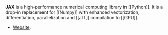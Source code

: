 __JAX__ is a high-performance numerical computing library in [[Python]]. It is a drop-in replacement for [[Numpy]] with enhanced vectorization, differentiation, parallelization and [[JIT]] compilation to [[GPU]].

- [Website](https://jax.readthedocs.io/en/latest/index.html).
